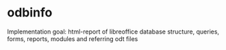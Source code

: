 # odbinfo
Implementation goal: html-report of libreoffice database structure, queries, forms, reports, modules and referring odt files 
